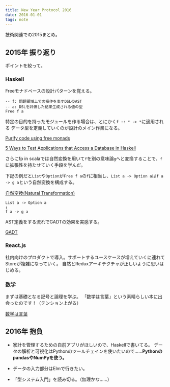 ```yaml
---
title: New Year Protocol 2016
date: 2016-01-01
tags: note
---
```


技術関連での2015まとめ。

## 2015年 振り返り

ポイントを絞って。

### Haskell

Freeモナドベースの設計パターンを覚える。

```
-- f: 問題領域上での操作を表すDSLのAST
-- a: DSLを評価した結果生成される値の型
Free f a
```

特定の目的を持ったモジュールを作る場合は、とにかく`f :: * -> *`に適用される
データ型を定義していくのが設計のメイン作業になる。

[Purify code using free monads](http://www.haskellforall.com/2012/07/purify-code-using-free-monads.html)

[5 Ways to Test Applications that Access a Database in Haskell](http://functor.tokyo/blog/2015-11-20-testing-db-access)

さらにfp in scalaでは自然変換を用いて`f`を別の意味論`g`へと変換することで、`f`に拡張性を持たせていく手段を学んだ。

下記の例だと`List`や`Option`が`Free f a`の`f`に相当し、`List a -> Option a`は`f a -> g a`という自然変換を構成する。

[自然変換(Natural Transformation)](http://eed3si9n.com/learning-scalaz/ja/Natural-Transformation.html)

```
List a -> Option a
↓
f a -> g a
```

AST定義をする流れでGADTの効果を実感する。

[GADT](https://en.m.wikibooks.org/wiki/Haskell/GADT)

### React.js

社内向けのプロダクトで導入。サポートするユースケースが増えていくに連れてStoreが複雑になっていく。
自然とReduxアーキテクチャが正しいように思いはじめる。

### 数学

まずは基礎となる記号と論理を学ぶ。
「数学は言葉」という素晴らしい本に出会ったのです！（テンション上がる）

[数学は言葉](http://www.amazon.co.jp/dp/4489020538)

## 2016年 抱負

- 家計を管理するための自前アプリがほしいので、Haskellで書いてる。
データの解析と可視化はPythonのツールチェインを使いたいので……**PythonのpandasやNumPyを使う。**

- データの入力部分はElmで行きたい。

- 「型システム入門」を読み切る。（無理かな……）

